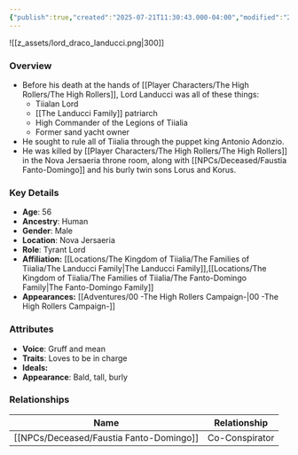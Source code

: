 ```yaml
---
{"publish":true,"created":"2025-07-21T11:30:43.000-04:00","modified":"2025-08-14T14:48:56.582-04:00","published":"2025-08-14T14:48:56.582-04:00","cssclasses":"","Age":"56","Ancestry":["Human"],"Gender":"Male","Location":["Nova Jersaeria"],"Role":["Tyrant Lord"],"Affiliation":["[[Locations/The Kingdom of Tiialia/The Families of Tiialia/The Landucci Family]]","[[The Fanto-Domingo Family]]"],"Appearances":["[[00 -The High Rollers Campaign-]]"]}
---
```


![[z_assets/lord_draco_landucci.png|300]]

### Overview
- Before his death at the hands of [[Player Characters/The High Rollers/The High Rollers]], Lord Landucci was all of these things:
	- Tiialan Lord
	- [[The Landucci Family]] patriarch
	- High Commander of the Legions of Tiialia
	- Former sand yacht owner
- He sought to rule all of Tiialia through the puppet king Antonio Adonzio.
- He was killed by [[Player Characters/The High Rollers/The High Rollers]] in the Nova Jersaeria throne room, along with [[NPCs/Deceased/Faustia Fanto-Domingo]] and his burly twin sons Lorus and Korus.

### Key Details
- **Age**: 56
- **Ancestry**: Human
- **Gender**: Male
- **Location**: Nova Jersaeria
- **Role**: Tyrant Lord
- **Affiliation:** [[Locations/The Kingdom of Tiialia/The Families of Tiialia/The Landucci Family\|The Landucci Family]],[[Locations/The Kingdom of Tiialia/The Families of Tiialia/The Fanto-Domingo Family\|The Fanto-Domingo Family]]
- **Appearances:** [[Adventures/00 -The High Rollers Campaign-\|00 -The High Rollers Campaign-]]

### Attributes
- **Voice**: Gruff and mean
- **Traits**: Loves to be in charge
- **Ideals:** 
- **Appearance**: Bald, tall, burly

### Relationships

| Name                      | Relationship   |
| ------------------------- | -------------- |
| [[NPCs/Deceased/Faustia Fanto-Domingo]] | Co-Conspirator |
